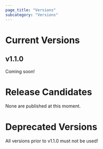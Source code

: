 ```yaml
---
page_title: "Versions"
subcategory: "Versions"
---
```


# Current Versions

## v1.1.0

Coming soon!


# Release Candidates

None are published at this moment.

# Deprecated Versions

All versions prior to v1.1.0 must not be used!
